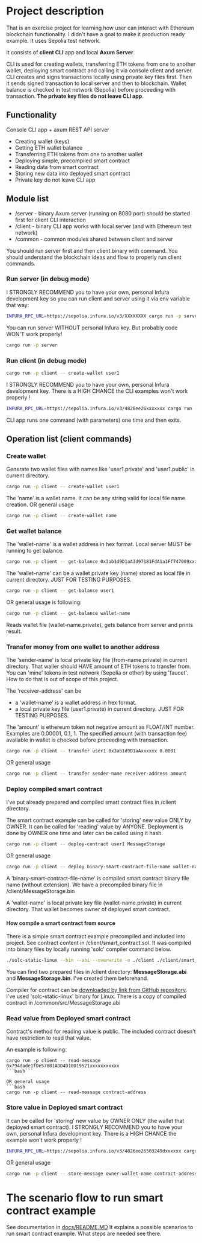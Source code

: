 # Project description

That is an exercise project for learning how user can interact with Ethereum blockchain functionality. I didn't have a goal to make it production ready example. It uses Sepolia test network. 

It consists of **client CLI** app and local **Axum Server**.

CLI is used for creating wallets, transferring ETH tokens from one to another wallet, deploying smart contract and calling it via console client and server. CLI creates and signs transactions locally using private key files first. Then it sends signed transaction to local server and then to blockchain. Wallet balance is checked in test network (Sepolia) before proceeding with transaction. **The private key files do not leave CLI app**. 

## Functionality
Console CLI app + axum REST API server
* Creating wallet (keys)
* Getting ETH wallet balance
* Transferring ETH tokens from one to another wallet
* Deploying simple, precompiled smart contract
* Reading data from smart contract
* Storing new data into deployed smart contract
* Private key do not leave CLI app

## Module list
* /server - binary Axum server (running on 8080 port) should be started first for client CLI interaction
* /client - binary CLI app works with local server (and with Ethereum test network)
* /common - common modules shared between client and server

You should run server first and then client binary with command. You should understand the blockchain ideas and flow to properly run client commands.

### Run server (in debug mode)

I STRONGLY RECOMMEND you to have your own, personal Infura development key so you can run client and server using it via env variable that way:

```bash
INFURA_RPC_URL=https://sepolia.infura.io/v3/XXXXXXXX cargo run -p server
```
You can run server WITHOUT personal Infura key. But probably code WON'T work properly!
```bash
cargo run -p server
```

### Run client (in debug mode)

```bash
cargo run -p client -- create-wallet user1
```

I STRONGLY RECOMMEND you to have your own, personal Infura development key. There is a HIGH CHANCE the CLI examples won't work properly !

```bash
INFURA_RPC_URL=https://sepolia.infura.io/v3/4826ee26xxxxxxx cargo run -p client -- rest_of_commands
```

CLI app runs one command (with parameters) one time and then exits.

## Operation list (client commands)

### Create wallet
Generate two wallet files with names like 'user1.private' and 'user1.public' in current directory.
```bash
cargo run -p client -- create-wallet user1
```

The 'name' is a wallet name. It can be any string valid for local file name creation.
OR general usage
```bash
cargo run -p client -- create-wallet name
```

### Get wallet balance

The 'wallet-name' is a wallet address in hex format. Local server MUST be running to get balance.

```bash
cargo run -p client -- get-balance 0x3ab1d9D1aA3d97181FdA1a1Ff747009xxxxxxxx
```

The 'wallet-name' can be a wallet private key (name) stored as local file in current directory. JUST FOR TESTING PURPOSES.

```bash
cargo run -p client -- get-balance user1
```

OR general usage is following:
```bash
cargo run -p client -- get-balance wallet-name
```

Reads wallet file (wallet-name.private), gets balance from server and prints result.

### Transfer money from one wallet to another address

The 'sender-name' is local private key file (from-name.private) in current directory. That waller should HAVE amount of ETH tokens to transfer from. You can 'mine' tokens in test network (Sepolia or other) by using 'faucet'. How to do that is out of scope of this project.

The 'receiver-address' can be
- a 'wallet-name' is a wallet address in hex format.
- a local private key file (user1.private) in current directory. JUST FOR TESTING PURPOSES.

The 'amount' is ethereum token not negative amount as FLOAT/INT number. Examples are 0.00001, 0.1, 1. The specified amount (with transaction fee) available in wallet is checked before proceeding with transaction.

```bash
cargo run -p client -- transfer user1 0x3ab1d9D1aAxxxxxx 0.0001
```

OR general usage
```bash
cargo run -p client -- transfer sender-name receiver-address amount
```

### Deploy compiled smart contract
I've put already prepared and compiled smart contract files in /client directory.

The smart contract example can be called for 'storing' new value ONLY by OWNER. It can be called for 'reading' value by ANYONE. Deployment is done by OWNER one time and later can be called using it hash.

```bash
cargo run -p client -- deploy-contract user1 MessageStorage
```

OR general usage
```bash
cargo run -p client -- deploy binary-smart-contract-file-name wallet-name
```

A 'binary-smart-contract-file-name' is compiled smart contract binary file name (without extension). We have a precompiled binary file in /client/MessageStorage.bin

A 'wallet-name' is local private key file (wallet-name.private) in current directory. That wallet becomes owner of deployed smart contract.

#### How compile a smart contract from source

There is a simple smart contract example precompiled and included into project. See contract content in /client/smart_contract.sol. It was compiled into binary files by locally running 'solc' compiler command below. 
```bash
./solc-static-linux --bin --abi --overwrite -o ./client ./client/smart_contract.sol
```

You can find two prepared files in /client directory: **MessageStorage.abi** and **MessageStorage.bin**. I've created them beforehand. 

Compiler for contract can be [downloaded by link from GitHub repository](https://github.com/ethereum/solidity/releases/). I've used 'solc-static-linux' binary for Linux.
There is a copy of compiled contract in /common/src/MessageStorage.abi


### Read value from Deployed smart contract

Contract's method for reading value is public. The included contract doesn't have restriction to read that value.

An example is following:
```bashx
cargo run -p client -- read-message 0x794dade1fDe57801ADD4D10D19521xxxxxxxxxxx
```bash```

OR general usage
```bash
cargo run -p client -- read-message contract-address
```

### Store value in Deployed smart contract

It can be called for 'storing' new value by OWNER ONLY (the wallet that deployed smart contract). I STRONGLY RECOMMEND you to have your own, personal Infura development key. There is a HIGH CHANCE the example won't work properly !

```bash
INFURA_RPC_URL=https://sepolia.infura.io/v3/4826ee26503249dxxxxxx cargo run -p client -- store-message user1 0x794dade1fDe57801ADD4D10D1952140be57bBF9E "new contract message 1"
```

OR general usage
```bash
cargo run -p client -- store-message owner-wallet-name contract-address "new stored value"
```

# The scenario flow to run smart contract example
See documentation in [docs/README.MD](docs/README.MD)
It explains a possible scenarios to run smart contract example. What steps are needed see there.
